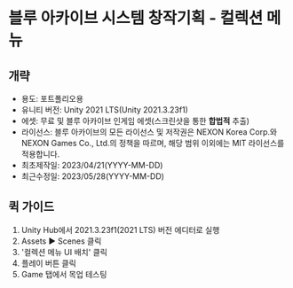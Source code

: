 # 블루 아카이브 시스템 창작기획 - 컬렉션 메뉴
## 개략
- 용도: 포트폴리오용
- 유니티 버전: Unity 2021 LTS(Unity 2021.3.23f1)
- 에셋: 무료 및 블루 아카이브 인게임 에셋(스크린샷을 통한 **합법적** 추출)
- 라이선스: 블루 아카이브의 모든 라이선스 및 저작권은 NEXON Korea Corp.와 NEXON Games Co., Ltd.의 정책을 따르며, 해당 범위 이외에는 MIT 라이선스를 적용합니다.
- 최초제작일: 2023/04/21(YYYY-MM-DD)
- 최근수정일: 2023/05/28(YYYY-MM-DD)

## 퀵 가이드
1. Unity Hub에서 2021.3.23f1(2021 LTS) 버전 에디터로 실행
2. Assets ▶ Scenes 클릭
3. '컬렉션 메뉴 UI 배치' 클릭
4. 플레이 버튼 클릭
5. Game 탭에서 목업 테스팅
